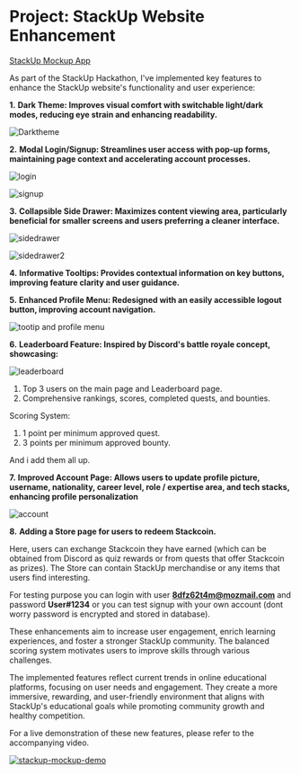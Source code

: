

# Project: StackUp Website Enhancement

[StackUp Mockup App](https://stackup-mockup.vercel.app/)

As part of the StackUp Hackathon, I've implemented key features to enhance the StackUp website's functionality and user experience:

 **1.** **Dark Theme: Improves visual comfort with switchable light/dark modes, reducing eye strain and enhancing readability.**

 ![Darktheme](https://github.com/user-attachments/assets/35202fc6-e04f-4a6e-9cba-ec9f5e2acb0d)


 **2.** **Modal Login/Signup: Streamlines user access with pop-up forms, maintaining page context and accelerating account processes.**

  ![login](https://github.com/user-attachments/assets/d6de9d28-280a-4ed2-9ede-aea3a6aa9e8b)
  
  ![signup](https://github.com/user-attachments/assets/3d90a986-6dc3-4bc7-b559-0c776b7a9773)


 **3.** **Collapsible Side Drawer: Maximizes content viewing area, particularly beneficial for smaller screens and users preferring a  cleaner interface.**

 ![sidedrawer](https://github.com/user-attachments/assets/7a9c2056-1847-4d2c-8970-13664fd643e1)
 
 ![sidedrawer2](https://github.com/user-attachments/assets/905238ee-77b8-4963-9e80-dd0f770ebec3)


 **4.** **Informative Tooltips: Provides contextual information on key buttons, improving feature clarity and user guidance.**


 **5.** **Enhanced Profile Menu: Redesigned with an easily accessible logout button, improving account navigation.**

 ![tootip and profile menu](https://github.com/user-attachments/assets/dc6c4a7f-2329-4c60-a6c2-3c947a43c510)


 **6.** **Leaderboard Feature: Inspired by Discord's battle royale concept, showcasing:**

 ![leaderboard](https://github.com/user-attachments/assets/4a155c3d-5df2-481a-bf69-9cb1bdbf0f3c)


   1. Top 3 users on the main page and Leaderboard page.
   2. Comprehensive rankings, scores, completed quests, and bounties.
  
   Scoring System:
  
   1. 1 point per minimum approved quest.
   2. 3 points per minimum approved bounty.

   And i add them all up.


 **7.** **Improved Account Page: Allows users to update profile picture, username, nationality, career level, role / expertise area, and tech stacks, enhancing profile personalization**

 ![account](https://github.com/user-attachments/assets/293dd10d-c53e-46a9-90e5-f6860e41c9a5)


 **8.** **Adding a Store page for users to redeem Stackcoin.**
 
 Here, users can exchange Stackcoin they have earned (which can be obtained from Discord as quiz rewards or from quests that offer Stackcoin as prizes). The Store can contain StackUp merchandise or any items that users find   interesting.

For testing purpose you can login with user **8dfz62t4m@mozmail.com** and password **User#1234** or you can test signup with your own account (dont worry password is encrypted and stored in database).

These enhancements aim to increase user engagement, enrich learning experiences, and foster a stronger StackUp community. The balanced scoring system motivates users to improve skills through various challenges.

The implemented features reflect current trends in online educational platforms, focusing on user needs and engagement. They create a more immersive, rewarding, and user-friendly environment that aligns with StackUp's educational goals while promoting community growth and healthy competition.

For a live demonstration of these new features, please refer to the accompanying video.

[![stackup-mockup-demo](https://img.youtube.com/vi/PTmsvPubd1c/0.jpg)](https://www.youtube.com/watch?v=PTmsvPubd1c)

